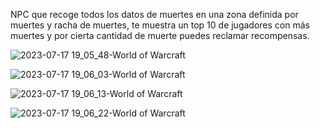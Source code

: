 NPC que recoge todos los datos de muertes en una zona definida por muertes y racha de muertes, te muestra un top 10 de jugadores con más muertes y por cierta cantidad de muerte puedes reclamar recompensas.


![2023-07-17 19_05_48-World of Warcraft](https://github.com/jedagutavito/Custom-Zona-PVP/assets/73094194/00df1308-199a-4583-be84-db95de57267f)


![2023-07-17 19_06_03-World of Warcraft](https://github.com/jedagutavito/Custom-Zona-PVP/assets/73094194/6e51a371-7611-416f-9a2e-55b9bf4f9011)


![2023-07-17 19_06_13-World of Warcraft](https://github.com/jedagutavito/Custom-Zona-PVP/assets/73094194/96ac8be3-ce77-4692-a90b-f97e6a8a189c)


![2023-07-17 19_06_22-World of Warcraft](https://github.com/jedagutavito/Custom-Zona-PVP/assets/73094194/4cb08f08-dc5f-42f9-8a08-a7dce5325a54)

